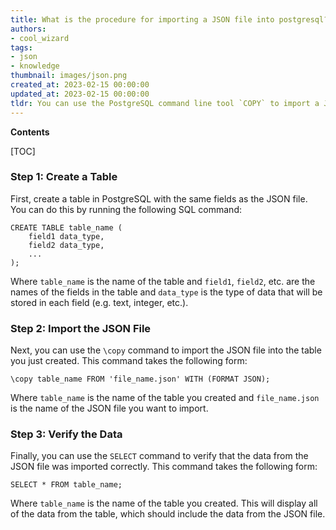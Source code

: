 ```yaml
---
title: What is the procedure for importing a JSON file into postgresql?
authors:
- cool_wizard
tags:
- json
- knowledge
thumbnail: images/json.png
created_at: 2023-02-15 00:00:00
updated_at: 2023-02-15 00:00:00
tldr: You can use the PostgreSQL command line tool `COPY` to import a JSON file into PostgreSQL.
---
```


**Contents**

[TOC]

### Step 1: Create a Table

First, create a table in PostgreSQL with the same fields as the JSON file. You can do this by running the following SQL command:

```
CREATE TABLE table_name (
    field1 data_type, 
    field2 data_type, 
    ...
);
```

Where `table_name` is the name of the table and `field1`, `field2`, etc. are the names of the fields in the table and `data_type` is the type of data that will be stored in each field (e.g. text, integer, etc.).

### Step 2: Import the JSON File

Next, you can use the `\copy` command to import the JSON file into the table you just created. This command takes the following form:

```
\copy table_name FROM 'file_name.json' WITH (FORMAT JSON);
```

Where `table_name` is the name of the table you created and `file_name.json` is the name of the JSON file you want to import.

### Step 3: Verify the Data

Finally, you can use the `SELECT` command to verify that the data from the JSON file was imported correctly. This command takes the following form:

```
SELECT * FROM table_name;
```

Where `table_name` is the name of the table you created. This will display all of the data from the table, which should include the data from the JSON file.
